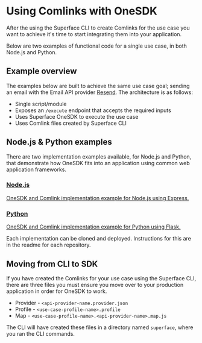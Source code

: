 # Using Comlinks with OneSDK

After the using the Superface CLI to create Comlinks for the use case you want to achieve it's time to start integrating them into your application.

Below are two examples of functional code for a single use case, in both Node.js and Python.

## Example overview

The examples below are built to achieve the same use case goal; sending an email with the Email API provider [Resend](/docs/api-examples/resend). The architecture is as follows:

- Single script/module
- Exposes an `/execute` endpoint that accepts the required inputs
- Uses Superface OneSDK to execute the use case
- Uses Comlink files created by Superface CLI

## Node.js & Python examples

There are two implementation examples available, for Node.js and Python, that demonstrate how OneSDK fits into an application using common web application frameworks.

<div className="row padding-bottom--lg">
  <div className="col col--6">
    <div className="card shadow">
      <a href="https://github.com/superfaceai/nodejs-production-example" className="menu__link">
        <div className="card__body">
          <h3>Node.js</h3>
          <p>
            OneSDK and Comlink implementation example for Node.js using Express.
          </p>
        </div>
      </a>
    </div>
  </div>
  <div className="col col--6">
    <div className="card shadow">
      <a href="https://github.com/superfaceai/python-production-example" className="menu__link">
        <div className="card__body">
          <h3>Python</h3>
          <p>
            OneSDK and Comlink implementation example for Python using Flask.
          </p>
        </div>
      </a>
    </div>
  </div>
</div>

Each implementation can be cloned and deployed. Instructions for this are in the readme for each repository.

## Moving from CLI to SDK

If you have created the Comlinks for your use case using the Superface CLI, there are three files you must ensure you move over to your production application in order for OneSDK to work.

- Provider - `<api-provider-name.provider.json`
- Profile - `<use-case-profile-name>.profile`
- Map - `<use-case-profile-name>.<api-provider-name>.map.js`

The CLI will have created these files in a directory named `superface`, where you ran the CLI commands.
